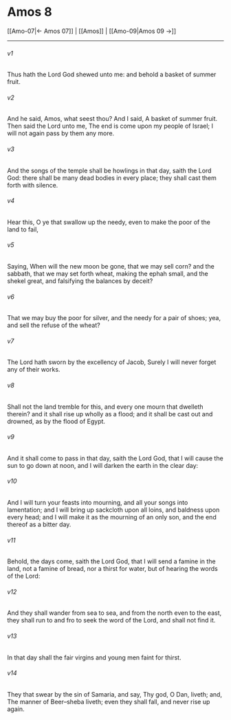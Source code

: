 # Amos 8

[[Amo-07|← Amos 07]] | [[Amos]] | [[Amo-09|Amos 09 →]]
***

###### v1
Thus hath the Lord God shewed unto me: and behold a basket of summer fruit.
###### v2
And he said, Amos, what seest thou? And I said, A basket of summer fruit. Then said the Lord unto me, The end is come upon my people of Israel; I will not again pass by them any more.
###### v3
And the songs of the temple shall be howlings in that day, saith the Lord God: there shall be many dead bodies in every place; they shall cast them forth with silence.
###### v4
Hear this, O ye that swallow up the needy, even to make the poor of the land to fail,
###### v5
Saying, When will the new moon be gone, that we may sell corn? and the sabbath, that we may set forth wheat, making the ephah small, and the shekel great, and falsifying the balances by deceit?
###### v6
That we may buy the poor for silver, and the needy for a pair of shoes; yea, and sell the refuse of the wheat?
###### v7
The Lord hath sworn by the excellency of Jacob, Surely I will never forget any of their works.
###### v8
Shall not the land tremble for this, and every one mourn that dwelleth therein? and it shall rise up wholly as a flood; and it shall be cast out and drowned, as by the flood of Egypt.
###### v9
And it shall come to pass in that day, saith the Lord God, that I will cause the sun to go down at noon, and I will darken the earth in the clear day:
###### v10
And I will turn your feasts into mourning, and all your songs into lamentation; and I will bring up sackcloth upon all loins, and baldness upon every head; and I will make it as the mourning of an only son, and the end thereof as a bitter day.
###### v11
Behold, the days come, saith the Lord God, that I will send a famine in the land, not a famine of bread, nor a thirst for water, but of hearing the words of the Lord:
###### v12
And they shall wander from sea to sea, and from the north even to the east, they shall run to and fro to seek the word of the Lord, and shall not find it.
###### v13
In that day shall the fair virgins and young men faint for thirst.
###### v14
They that swear by the sin of Samaria, and say, Thy god, O Dan, liveth; and, The manner of Beer–sheba liveth; even they shall fall, and never rise up again. 
